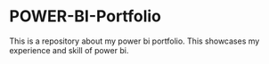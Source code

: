 # POWER-BI-Portfolio
This is a repository about my power bi portfolio. This showcases my experience and skill of power bi.
